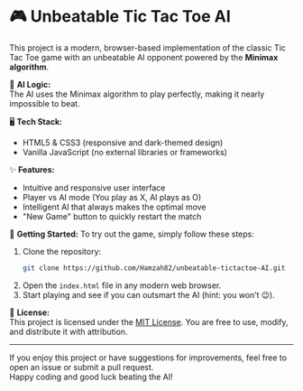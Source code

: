 # 🎮 Unbeatable Tic Tac Toe AI

This project is a modern, browser-based implementation of the classic Tic Tac Toe game with an unbeatable AI opponent powered by the **Minimax algorithm**.

🧠 **AI Logic:**  
The AI uses the Minimax algorithm to play perfectly, making it nearly impossible to beat.

🖥️ **Tech Stack:**
- HTML5 & CSS3 (responsive and dark-themed design)
- Vanilla JavaScript (no external libraries or frameworks)

✨ **Features:**
- Intuitive and responsive user interface
- Player vs AI mode (You play as X, AI plays as O)
- Intelligent AI that always makes the optimal move
- "New Game" button to quickly restart the match

🚀 **Getting Started:**
To try out the game, simply follow these steps:
1. Clone the repository:
   ```bash
   git clone https://github.com/Hamzah82/unbeatable-tictactoe-AI.git
   ```
2. Open the `index.html` file in any modern web browser.
3. Start playing and see if you can outsmart the AI (hint: you won’t 😉).

📄 **License:**  
This project is licensed under the [MIT License](./LICENSE). You are free to use, modify, and distribute it with attribution.

---

If you enjoy this project or have suggestions for improvements, feel free to open an issue or submit a pull request.  
Happy coding and good luck beating the AI!

